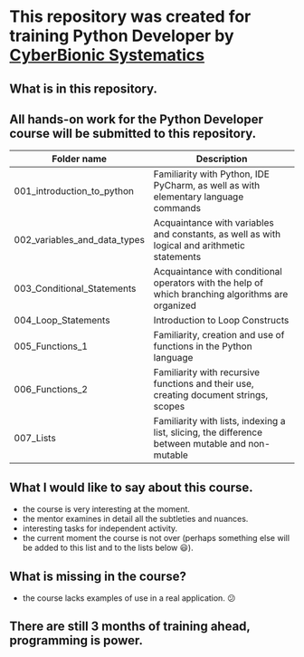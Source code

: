 # This repository was created for training Python Developer by [CyberBionic Systematics](https://edu.cbsystematics.com)


## What is in this repository.


## All hands-on work for the Python Developer course will be submitted to this repository.


|Folder name|Description|
|---|---|
| 001_introduction_to_python | Familiarity with Python, IDE PyCharm, as well as with elementary language commands |
| 002_variables_and_data_types | Acquaintance with variables and constants, as well as with logical and arithmetic statements |
| 003_Conditional_Statements | Acquaintance with conditional operators with the help of which branching algorithms are organized |
| 004_Loop_Statements | Introduction to Loop Constructs |
| 005_Functions_1 | Familiarity, creation and use of functions in the Python language |
| 006_Functions_2 | Familiarity with recursive functions and their use, creating document strings, scopes |
| 007_Lists | Familiarity with lists, indexing a list, slicing, the difference between mutable and non-mutable |


## What I would like to say about this course.
- the course is very interesting at the moment.
- the mentor examines in detail all the subtleties and nuances.
- interesting tasks for independent activity.
- the current moment the course is not over (perhaps something else will be added to this list and to the lists below :smiley:).


## What is missing in the course?
- the course lacks examples of use in a real application. :confused:

## There are still 3 months of training ahead, programming is power.
